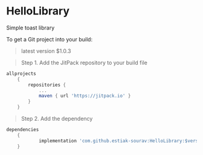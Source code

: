 # HelloLibrary

Simple toast library 

To get a Git project into your build:

> latest version $1.0.3

> Step 1. Add the JitPack repository to your build file

```gradle
allprojects
	{
		repositories {
			...
			maven { url 'https://jitpack.io' }
		}
	}
```
  
  > Step 2. Add the dependency

```gradle
dependencies 
	{
	        implementation 'com.github.estiak-sourav:HelloLibrary:$version'
	}
```
